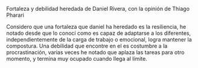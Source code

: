 Fortaleza y debilidad heredada de Daniel Rivera, con la opinión de Thiago Pharari

Considero que una fortaleza que daniel ha heredado es la resiliencia, he notado desde que lo conocí como es capaz de adaptarse a los diferentes, independientemente de la carga de trabajo o emocional, logra mantener la compostura.
Una debilidad que encontre en el es costumbre a la procrastinación, varias veces he notado que aplaza las tareas para otro momento, y termina muy ocupado cuando llega al límite.
